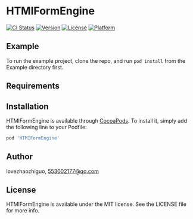 # HTMIFormEngine

[![CI Status](http://img.shields.io/travis/lovezhaozhiguo/HTMIFormEngine.svg?style=flat)](https://travis-ci.org/lovezhaozhiguo/HTMIFormEngine)
[![Version](https://img.shields.io/cocoapods/v/HTMIFormEngine.svg?style=flat)](http://cocoapods.org/pods/HTMIFormEngine)
[![License](https://img.shields.io/cocoapods/l/HTMIFormEngine.svg?style=flat)](http://cocoapods.org/pods/HTMIFormEngine)
[![Platform](https://img.shields.io/cocoapods/p/HTMIFormEngine.svg?style=flat)](http://cocoapods.org/pods/HTMIFormEngine)

## Example

To run the example project, clone the repo, and run `pod install` from the Example directory first.

## Requirements

## Installation

HTMIFormEngine is available through [CocoaPods](http://cocoapods.org). To install
it, simply add the following line to your Podfile:

```ruby
pod 'HTMIFormEngine'
```

## Author

lovezhaozhiguo, 553002177@qq.com

## License

HTMIFormEngine is available under the MIT license. See the LICENSE file for more info.
